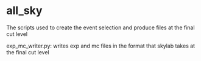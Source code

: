 # all_sky

The scripts used to create the event selection and produce files at the final cut level

exp_mc_writer.py:  writes exp and mc files in the format that skylab takes at the final cut level
